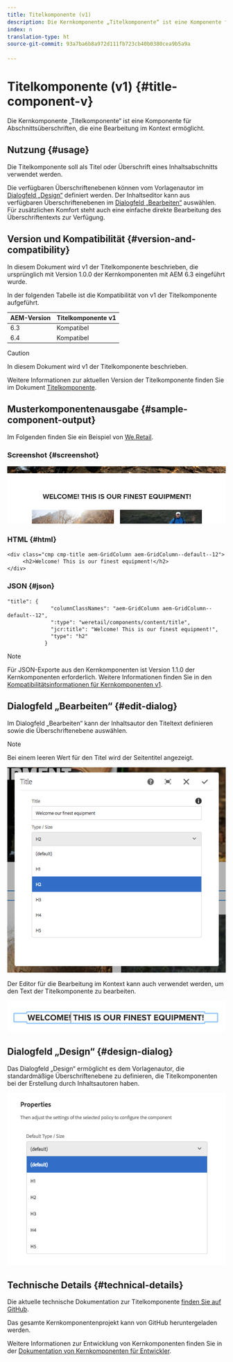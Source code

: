 ```yaml
---
title: Titelkomponente (v1)
description: Die Kernkomponente „Titelkomponente“ ist eine Komponente für Abschnittsüberschriften, die eine Bearbeitung im Kontext ermöglicht.
index: n
translation-type: ht
source-git-commit: 93a7ba6b8a972d111fb723cb40b0380cea9b5a9a

---
```



# Titelkomponente (v1) {#title-component-v}

Die Kernkomponente „Titelkomponente“ ist eine Komponente für Abschnittsüberschriften, die eine Bearbeitung im Kontext ermöglicht.

## Nutzung {#usage}

Die Titelkomponente soll als Titel oder Überschrift eines Inhaltsabschnitts verwendet werden.

Die verfügbaren Überschriftenebenen können vom Vorlagenautor im [Dialogfeld „Design“](#design-dialog) definiert werden. Der Inhaltseditor kann aus verfügbaren Überschriftenebenen im [Dialogfeld „Bearbeiten“](#edit-dialog) auswählen. Für zusätzlichen Komfort steht auch eine einfache direkte Bearbeitung des Überschriftentexts zur Verfügung.

## Version und Kompatibilität {#version-and-compatibility}

In diesem Dokument wird v1 der Titelkomponente beschrieben, die ursprünglich mit Version 1.0.0 der Kernkomponenten mit AEM 6.3 eingeführt wurde.

In der folgenden Tabelle ist die Kompatibilität von v1 der Titelkomponente aufgeführt.

| AEM-Version | Titelkomponente v1 |
|--- |--- |
| 6.3 | Kompatibel |
| 6.4 | Kompatibel |

>[!CAUTION]
>
>In diesem Dokument wird v1 der Titelkomponente beschrieben.
>
>Weitere Informationen zur aktuellen Version der Titelkomponente finden Sie im Dokument [Titelkomponente](/help/components/title.md).

## Musterkomponentenausgabe {#sample-component-output}

Im Folgenden finden Sie ein Beispiel von [We.Retail](https://helpx.adobe.com/de/experience-manager/6-4/sites/developing/using/we-retail.html).

### Screenshot {#screenshot}

![](/help/assets/chlimage_1-36.png)

### HTML {#html}

```
<div class="cmp cmp-title aem-GridColumn aem-GridColumn--default--12">
     <h2>Welcome! This is our finest equipment!</h2>
</div>
```

### JSON {#json}

```
"title": {
              "columnClassNames": "aem-GridColumn aem-GridColumn--default--12",
              ":type": "weretail/components/content/title",
              "jcr:title": "Welcome! This is our finest equipment!",
              "type": "h2"
            }
```

>[!NOTE]
>
>Für JSON-Exporte aus den Kernkomponenten ist Version 1.1.0 der Kernkomponenten erforderlich. Weitere Informationen finden Sie in den [Kompatibilitätsinformationen für Kernkomponenten v1](/help/versions.md).

## Dialogfeld „Bearbeiten“ {#edit-dialog}

Im Dialogfeld „Bearbeiten“ kann der Inhaltsautor den Titeltext definieren sowie die Überschriftenebene auswählen.

>[!NOTE]
>
>Bei einem leeren Wert für den Titel wird der Seitentitel angezeigt.

![](/help/assets/chlimage_1-91.png)

Der Editor für die Bearbeitung im Kontext kann auch verwendet werden, um den Text der Titelkomponente zu bearbeiten.

![](/help/assets/chlimage_1-37.png)

## Dialogfeld „Design“ {#design-dialog}

Das Dialogfeld „Design“ ermöglicht es dem Vorlagenautor, die standardmäßige Überschriftenebene zu definieren, die Titelkomponenten bei der Erstellung durch Inhaltsautoren haben.

![](/help/assets/chlimage_1-92.png)

## Technische Details {#technical-details}

Die aktuelle technische Dokumentation zur Titelkomponente [finden Sie auf GitHub](https://github.com/adobe/aem-core-wcm-components/tree/master/content/src/content/jcr_root/apps/core/wcm/components/title/v1/title).

Das gesamte Kernkomponentenprojekt kann von GitHub heruntergeladen werden.

Weitere Informationen zur Entwicklung von Kernkomponenten finden Sie in der [Dokumentation von Kernkomponenten für Entwickler](/help/developing/overview.md).
